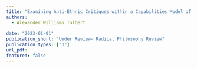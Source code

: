 ```yaml
---
title: "Examining Anti-Ethnic Critiques within a Capabilities Model of Reparative Justice"
authors:
  - Alexander Williams Tolbert
 
date: "2023-01-01"
publication_short: "Under Review- Radical Philosophy Review"
publication_types: ["3"]
url_pdf:  
featured: false
---
```


